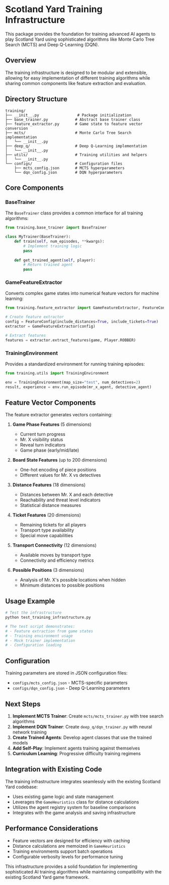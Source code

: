 # Scotland Yard Training Infrastructure

This package provides the foundation for training advanced AI agents to play Scotland Yard using sophisticated algorithms like Monte Carlo Tree Search (MCTS) and Deep Q-Learning (DQN).

## Overview

The training infrastructure is designed to be modular and extensible, allowing for easy implementation of different training algorithms while sharing common components like feature extraction and evaluation.

## Directory Structure

```
training/
├── __init__.py                 # Package initialization
├── base_trainer.py            # Abstract base trainer class
├── feature_extractor.py       # Game state to feature vector conversion
├── mcts/                      # Monte Carlo Tree Search implementation
│   └── __init__.py
├── deep_q/                    # Deep Q-Learning implementation
│   └── __init__.py
├── utils/                     # Training utilities and helpers
│   └── __init__.py
└── configs/                   # Configuration files
    ├── mcts_config.json       # MCTS hyperparameters
    └── dqn_config.json        # DQN hyperparameters
```

## Core Components

### BaseTrainer

The `BaseTrainer` class provides a common interface for all training algorithms:

```python
from training.base_trainer import BaseTrainer

class MyTrainer(BaseTrainer):
    def train(self, num_episodes, **kwargs):
        # Implement training logic
        pass
    
    def get_trained_agent(self, player):
        # Return trained agent
        pass
```

### GameFeatureExtractor

Converts complex game states into numerical feature vectors for machine learning:

```python
from training.feature_extractor import GameFeatureExtractor, FeatureConfig

# Create feature extractor
config = FeatureConfig(include_distances=True, include_tickets=True)
extractor = GameFeatureExtractor(config)

# Extract features
features = extractor.extract_features(game, Player.ROBBER)
```

### TrainingEnvironment

Provides a standardized environment for running training episodes:

```python
from training.utils import TrainingEnvironment

env = TrainingEnvironment(map_size="test", num_detectives=2)
result, experience = env.run_episode(mr_x_agent, detective_agent)
```

## Feature Vector Components

The feature extractor generates vectors containing:

1. **Game Phase Features** (5 dimensions)
   - Current turn progress
   - Mr. X visibility status
   - Reveal turn indicators
   - Game phase (early/mid/late)

2. **Board State Features** (up to 200 dimensions)
   - One-hot encoding of piece positions
   - Different values for Mr. X vs detectives

3. **Distance Features** (18 dimensions)
   - Distances between Mr. X and each detective
   - Reachability and threat level indicators
   - Statistical distance measures

4. **Ticket Features** (20 dimensions)
   - Remaining tickets for all players
   - Transport type availability
   - Special move capabilities

5. **Transport Connectivity** (12 dimensions)
   - Available moves by transport type
   - Connectivity and efficiency metrics

6. **Possible Positions** (3 dimensions)
   - Analysis of Mr. X's possible locations when hidden
   - Minimum distances to possible positions

## Usage Example

```python
# Test the infrastructure
python test_training_infrastructure.py

# The test script demonstrates:
# - Feature extraction from game states
# - Training environment usage
# - Mock trainer implementation
# - Configuration loading
```

## Configuration

Training parameters are stored in JSON configuration files:

- `configs/mcts_config.json` - MCTS-specific parameters
- `configs/dqn_config.json` - Deep Q-Learning parameters

## Next Steps

1. **Implement MCTS Trainer**: Create `mcts/mcts_trainer.py` with tree search algorithms
2. **Implement DQN Trainer**: Create `deep_q/dqn_trainer.py` with neural network training
3. **Create Trained Agents**: Develop agent classes that use the trained models
4. **Add Self-Play**: Implement agents training against themselves
5. **Curriculum Learning**: Progressive difficulty training regimens

## Integration with Existing Code

The training infrastructure integrates seamlessly with the existing Scotland Yard codebase:

- Uses existing game logic and state management
- Leverages the `GameHeuristics` class for distance calculations
- Utilizes the agent registry system for baseline comparisons
- Integrates with the game analysis and saving infrastructure

## Performance Considerations

- Feature vectors are designed for efficiency with caching
- Distance calculations are memoized in `GameHeuristics`
- Training environments support batch operations
- Configurable verbosity levels for performance tuning

This infrastructure provides a solid foundation for implementing sophisticated AI training algorithms while maintaining compatibility with the existing Scotland Yard game framework.
